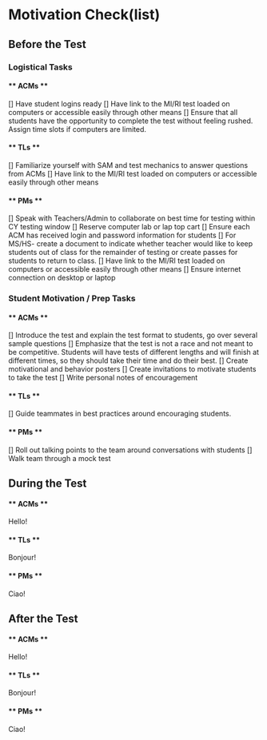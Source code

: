 # Motivation Check(list)

## Before the Test


### Logistical Tasks
<!-- tabs:start -->

#### ** ACMs **

[] Have student logins ready
[] Have link to the MI/RI test loaded on computers or accessible easily through other means
[] Ensure that all students have the opportunity to complete the test without feeling rushed. Assign time slots if computers are limited.

#### ** TLs **

[] Familiarize yourself with SAM and test mechanics to answer questions from ACMs 
[] Have link to the MI/RI test loaded on computers or accessible easily through other means


#### ** PMs **

[] Speak with Teachers/Admin to collaborate on best time for testing within CY testing window 
[] Reserve computer lab or lap top cart 
[] Ensure each ACM has received login and password information for students 
[] For MS/HS- create a document to indicate whether teacher would like to keep students out of class for the remainder of testing or create passes for students to return to class. 
[] Have link to the MI/RI test loaded on computers or accessible easily through other means 
[] Ensure internet connection on desktop or laptop 

<!-- tabs:end -->

### Student Motivation / Prep Tasks

<!-- tabs:start -->

#### ** ACMs **

[] Introduce the test and explain the test format to students, go over several sample questions 
[] Emphasize that the test is not a race and not meant to be competitive. Students will have tests of different lengths and will finish at different times, so they should take their time and do their best. 
[] Create motivational and behavior posters 
[] Create invitations to motivate students to take the test 
[] Write personal notes of encouragement 

#### ** TLs **

[] Guide teammates in best practices around encouraging students.

#### ** PMs **

[] Roll out talking points to the team around conversations with students 
[] Walk team through a mock test 

<!-- tabs:end -->



## During the Test


<!-- tabs:start -->

#### ** ACMs **

Hello!

#### ** TLs **

Bonjour!

#### ** PMs **

Ciao!

<!-- tabs:end -->




## After the Test

<!-- tabs:start -->

#### ** ACMs **

Hello!

#### ** TLs **

Bonjour!

#### ** PMs **

Ciao!

<!-- tabs:end -->